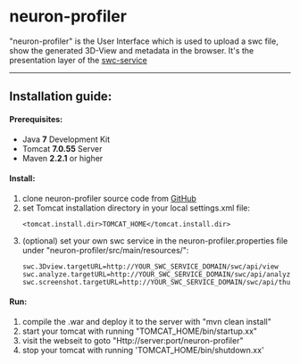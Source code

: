 neuron-profiler
===============


"neuron-profiler" is the User Interface which is used to upload a swc file, show the generated 3D-View and metadata in the browser.
It's the presentation layer of the [swc-service][1]

----------

Installation guide:
--------------------------------
#### **Prerequisites:**<br />
 - Java **7** Development Kit<br />
 - Tomcat **7.0.55** Server<br />
 - Maven **2.2.1** or higher<br />

#### **Install:**<br />
1. clone neuron-profiler source code from [GitHub][2] <br />
2. set Tomcat installation directory in your local settings.xml file:<br />
    ```
    <tomcat.install.dir>TOMCAT_HOME</tomcat.install.dir>
    ```
3. (optional) set your own swc service in the neuron-profiler.properties file under "neuron-profiler/src/main/resources/":
    ```
    swc.3Dview.targetURL=http://YOUR_SWC_SERVICE_DOMAIN/swc/api/view
    swc.analyze.targetURL=http://YOUR_SWC_SERVICE_DOMAIN/swc/api/analyze
    swc.screenshot.targetURL=http://YOUR_SWC_SERVICE_DOMAIN/swc/api/thumb
    ```

#### **Run:**<br />
1. compile the .war and deploy it to the server with "mvn clean install"<br />
2. start your tomcat with running "TOMCAT_HOME/bin/startup.xx"<br />
3. visit the webseit to goto "Http://server:port/neuron-profiler"<br />
4. stop your tomcat with running 'TOMCAT_HOME/bin/shutdown.xx'<br />
 
[1]: https://github.com/MPDL/swc-service
[2]: https://github.com/MPDL/neuron-profiler
